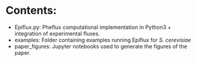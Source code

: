 # Contents:
- Epiflux.py: Pheflux computational implementation in Python3 + integration of experimental fluxes.
- examples: Folder containing examples running Epiflux for *S. cerevisiae*
- paper_figures: Jupyter notebooks used to generate the figures of the paper.

